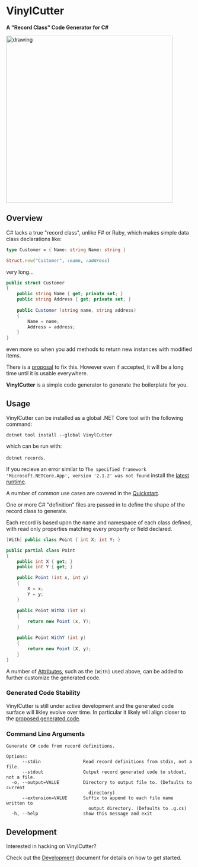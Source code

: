 # VinylCutter

**A "Record Class" Code Generator for C#**

<img src="https://upload.wikimedia.org/wikipedia/commons/b/b1/Vinyl_record_LP_10inch.JPG" alt="drawing" width="450px"/>

## Overview

C# lacks a true "record class", unlike F# or Ruby, which makes simple data class declarations like:

```fsharp
type Customer = { Name: string Name: string }
```

```ruby
Struct.new("Customer", :name, :address)
```

very long...

```csharp
public struct Customer
{
	public string Name { get; private set; }
	public string Address { get; private set; }
	
	public Customer (string name, string address)
	{
		Name = name;
		Address = address;
	}
}
```

even more so when you add methods to return new instances with modified items.

There is a [proposal](https://github.com/dotnet/csharplang/blob/master/proposals/records.md) to fix this. However even if accepted, it will be a long time until it is usable everywhere.

**VinylCutter** is a simple code generator to generate the boilerplate for you. 

## Usage

VinylCutter can be installed as a global .NET Core tool with the following command:

`dotnet tool install --global VinylCutter`

which can be run with:

`dotnet records`.

If you recieve an error similar to `The specified framework 'Microsoft.NETCore.App', version '2.1.2' was not found` 
install the [latest runtime](https://www.microsoft.com/net/learn/get-started-with-dotnet-tutorial).

A number of common use cases are covered in the [Quickstart](docs/quickstart.md).

One or more C# "definition" files are passed in to define the shape of the record class to generate. 

Each record is based upon the name and namespace of each class defined, with read only properties matching every property or field declared. 

```csharp
[With] public class Point { int X; int Y; }
```

```csharp
public partial class Point
{
	public int X { get; }
	public int Y { get; }

	public Point (int x, int y)
	{
		X = x;
		Y = y;
	}

	public Point WithX (int x)
	{
		return new Point (x, Y);
	}

	public Point WithY (int y)
	{
		return new Point (X, y);
	}
}
```

A number of [Attributes](docs/attributes.md), such as the `[With]` used above, can be added to further customize the generated code.

### Generated Code Stability

VinylCutter is still under active development and the generated code surface will likley evolve over time. In particular it likely will align closer to the [proposed generated code](https://github.com/chamons/VinylCutter/issues/27).

### Command Line Arguments

```Usage: VinylCutter.exe [OPTIONS]+ [FILES]+
Generate C# code from record definitions.

Options:
      --stdin                Read record definitions from stdin, not a file.
      --stdout               Output record generated code to stdout, not a file.
  -o, --output=VALUE         Directory to output file to. (Defaults to current
                               directory)
      --extension=VALUE      Suffix to append to each file name written to
                               output directory. (Defaults to .g.cs)
  -h, --help                 show this message and exit
```

## Development

Interested in hacking on VinylCutter?

Check out the 
[Development](docs/dev.md) document for details on how to get started.
